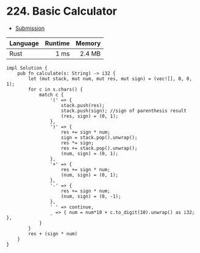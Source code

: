 # 224. Basic Calculator
- [Submission](https://leetcode.com/submissions/detail/1268521510/)

| Language | Runtime | Memory |
| :-       |       -:|      -:|
| Rust | 1 ms | 2.4 MB |
```
impl Solution {
    pub fn calculate(s: String) -> i32 {
        let (mut stack, mut num, mut res, mut sign) = (vec![], 0, 0, 1);
        for c in s.chars() {
            match c {
                '(' => {
                    stack.push(res);
                    stack.push(sign); //sign of parenthesis result
                    (res, sign) = (0, 1);
                },
                ')' => {
                    res += sign * num;
                    sign = stack.pop().unwrap();
                    res *= sign;
                    res += stack.pop().unwrap();
                    (num, sign) = (0, 1);
                },
                '+' => {
                    res += sign * num;
                    (num, sign) = (0, 1);
                },
                '-' => {
                    res += sign * num;
                    (num, sign) = (0, -1);
                },
                ' ' => continue, 
                _ => { num = num*10 + c.to_digit(10).unwrap() as i32; },
            }
        }
        res + (sign * num)    
    }
}

```
